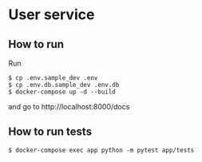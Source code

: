 # User service


## How to run

Run

````
$ cp .env.sample_dev .env
$ cp .env.db.sample_dev .env.db
$ docker-compose up -d --build
````

and go to http://localhost:8000/docs

## How to run tests

````
$ docker-compose exec app python -m pytest app/tests
````
